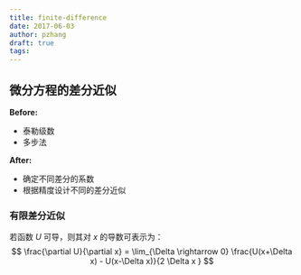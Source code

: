 ```yaml
---
title: finite-difference
date: 2017-06-03
author: pzhang
draft: true
tags:
---
```




## 微分方程的差分近似

**Before:**
- 泰勒级数
- 多步法

**After:**
- 确定不同差分的系数
- 根据精度设计不同的差分近似




### 有限差分近似

若函数 $U$ 可导，则其对 $x$ 的导数可表示为：
$$
\frac{\partial U}{\partial x} = \lim_{\Delta \rightarrow 0} \frac{U(x+\Delta x) - U(x-\Delta x)}{2 \Delta x }
$$
